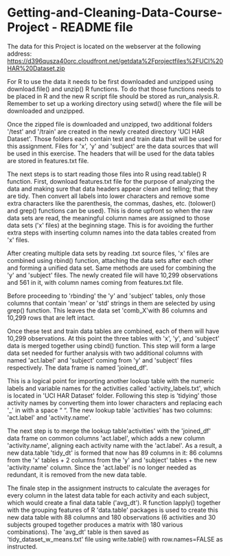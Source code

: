 # Getting-and-Cleaning-Data-Course-Project - README file
The data for this Project is located on the webserver at the following address: https://d396qusza40orc.cloudfront.net/getdata%2Fprojectfiles%2FUCI%20HAR%20Dataset.zip

For R to use the data it needs to be first downloaded and unzipped using download.file() and unzip() R functions. To do that those functions needs to be placed in R and the new R script file should be stored as run_analysis.R. Remember to set up a working directory using setwd() where the file will be downloaded and unzipped.

Once the zipped file is downloaded and unzipped, two additional folders '/test' and '/train' are created in the newly created directory 'UCI HAR Dataset'. Those folders each contain test and train data that will be used for this assignment.  Files for 'x', 'y' and 'subject' are the data sources that will be used in this exercise. The headers that will be used for the data tables are stored in features.txt file.

The next steps is to start reading those files into R using read.table() R function.
First, download features.txt file for the purpose of analyzing the data and making sure that data headers appear clean and telling; that they are tidy. Then convert all labels into lower characters and remove some extra characters like the parenthesis, the commas, dashes, etc. (tolower() and grep() functions can be used). This is done upfront so when the raw data sets are read, the meaningful column names are assigned to those data sets ('x' files) at the beginning stage. This is for avoiding the further extra steps with inserting column names into the data tables created from 'x' files.

After creating multiple data sets by reading .txt source files, 'x' files are combined using rbind() function, attaching the data sets after each other and forming a unified data set. Same methods are used for combining the 'y' and 'subject' files. The newly created file will have 10,299 observations and 561 in it, with column names coming from features.txt file.

Before proceeding to 'rbinding' the 'y' and 'subject' tables, only those columns that contain 'mean' or 'std' strings in them are selected by using grep() function. This leaves the data set 'comb_X'with 86 columns and 10,299 rows that are left intact.

Once these test and train data tables are combined, each of them will have 10,299 observations. At this point the three tables with 'x', 'y', and 'subject' data is merged  together using cbind() function. This step will form a large data set needed for further analysis with two additional columns with named 'act.label' and 'subject' coming from 'y' and 'subject' files respectively. The data frame is named 'joined_df'.

This is a logical point for importing another lookup table with the numeric labels and variable names for the activities called 'activity_labels.txt', which is located in 'UCI HAR Dataset' folder. Following this step is 'tidying' those activity names by converting them into lower characters and replacing  each '_' in  with a space “ “. The new lookup table 'activities' has two columns: 'act.label' and 'activity.name'.

The next step is to merge the lookup table'activities' with the 'joined_df' data frame on common columns 'act.label', which adds a new column 'activity.name', aligning each activity name with the 'act.label'. As a result, a new data.table 'tidy_dt' is formed that now has 89 columns in it: 86 columns from the 'x' tables + 2 columns from the 'y' and 'subject' tables + the new 'activity.name' column. Since the 'act.label' is no longer needed as redundant, it is removed from the new data table.

The finale step in the assignment instructs to calculate the averages for every column in the latest data table for each activity and each subject, which would create a final data table ('avg_dt'). R function lapply() together with the grouping features of R 'data.table' packages is used to create this new data table with 88 columns and 180 observations (6 activities and 30 subjects grouped together produces  a matrix with 180 various combinations). The 'avg_dt' table is then saved as 'tidy_dataset_w_means.txt' file using write.table() with row.names=FALSE as instructed.
